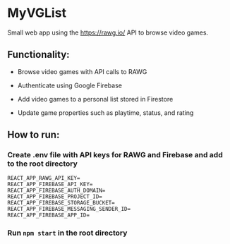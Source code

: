 # MyVGList

Small web app using the https://rawg.io/ API to browse video games.

## Functionality:
* Browse video games with API calls to RAWG

* Authenticate using Google Firebase

* Add video games to a personal list stored in Firestore 

* Update game properties such as playtime, status, and rating

## How to run:

### Create .env file with API keys for RAWG and Firebase and add to the root directory
```
REACT_APP_RAWG_API_KEY=
REACT_APP_FIREBASE_API_KEY=
REACT_APP_FIREBASE_AUTH_DOMAIN=
REACT_APP_FIREBASE_PROJECT_ID=
REACT_APP_FIREBASE_STORAGE_BUCKET=
REACT_APP_FIREBASE_MESSAGING_SENDER_ID=
REACT_APP_FIREBASE_APP_ID=
```

### Run `npm start` in the root directory